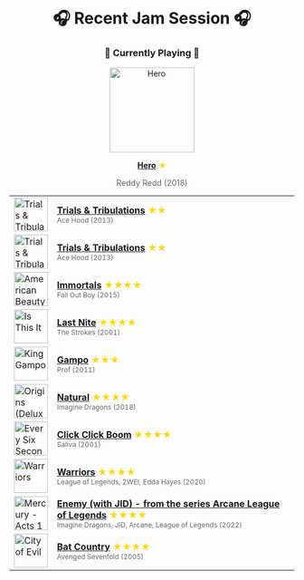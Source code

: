 <div align='center'>

# 🎧 Recent Jam Session 🎧

<h3>🎵 Currently Playing 🎵</h3>

<a href="https://open.spotify.com/track/3WfsYdrkFnr8LFJiw7iuzJ"><img src="https://i.scdn.co/image/ab67616d0000b27308ec828eb5cadd6bddc78510" width="150" height="150" alt="Hero" /></a>

<b><a href="https://open.spotify.com/track/3WfsYdrkFnr8LFJiw7iuzJ">Hero</a></b><span style="color: gold;"> ★</span>

<span style="color: #666;">Reddy Redd (2018)</span>

<table style='margin: 0 auto; max-width: 550px;'>
<tr>
<td width="60"><a href="https://open.spotify.com/track/47fxCLq6rTzk9ZTrnHS3DC"><img src="https://i.scdn.co/image/ab67616d0000b27355dd656375f7cf3782de0cf5" width="60" height="60" alt="Trials & Tribulations (Deluxe)" /></a></td>
<td><b><a href="https://open.spotify.com/track/47fxCLq6rTzk9ZTrnHS3DC">Trials & Tribulations</a></b> <span style="color: gold;"> ★★</span><br><span style="font-size: 12px; color: #666;">Ace Hood (2013)</span></td>
</tr>
<tr>
<td width="60"><a href="https://open.spotify.com/track/47fxCLq6rTzk9ZTrnHS3DC"><img src="https://i.scdn.co/image/ab67616d0000b27355dd656375f7cf3782de0cf5" width="60" height="60" alt="Trials & Tribulations (Deluxe)" /></a></td>
<td><b><a href="https://open.spotify.com/track/47fxCLq6rTzk9ZTrnHS3DC">Trials & Tribulations</a></b> <span style="color: gold;"> ★★</span><br><span style="font-size: 12px; color: #666;">Ace Hood (2013)</span></td>
</tr>
<tr>
<td width="60"><a href="https://open.spotify.com/track/3Te8uLyit6X3ncNW8Fp3K2"><img src="https://i.scdn.co/image/ab67616d0000b2733cf1c1dbcfa3f1ab7282719b" width="60" height="60" alt="American Beauty/American Psycho" /></a></td>
<td><b><a href="https://open.spotify.com/track/3Te8uLyit6X3ncNW8Fp3K2">Immortals</a></b> <span style="color: gold;"> ★★★★</span><br><span style="font-size: 12px; color: #666;">Fall Out Boy (2015)</span></td>
</tr>
<tr>
<td width="60"><a href="https://open.spotify.com/track/3SUusuA9jH1v6PVwtYMbdv"><img src="https://i.scdn.co/image/ab67616d0000b27313f2466b83507515291acce4" width="60" height="60" alt="Is This It" /></a></td>
<td><b><a href="https://open.spotify.com/track/3SUusuA9jH1v6PVwtYMbdv">Last Nite</a></b> <span style="color: gold;"> ★★★★</span><br><span style="font-size: 12px; color: #666;">The Strokes (2001)</span></td>
</tr>
<tr>
<td width="60"><a href="https://open.spotify.com/track/3LHkBX1kT7xOe0yG159B95"><img src="https://i.scdn.co/image/ab67616d0000b27360c11533e1cb8e606f7042b9" width="60" height="60" alt="King Gampo" /></a></td>
<td><b><a href="https://open.spotify.com/track/3LHkBX1kT7xOe0yG159B95">Gampo</a></b> <span style="color: gold;"> ★★★</span><br><span style="font-size: 12px; color: #666;">Prof (2011)</span></td>
</tr>
<tr>
<td width="60"><a href="https://open.spotify.com/track/2FY7b99s15jUprqC0M5NCT"><img src="https://i.scdn.co/image/ab67616d0000b273da6f73a25f4c79d0e6b4a8bd" width="60" height="60" alt="Origins (Deluxe)" /></a></td>
<td><b><a href="https://open.spotify.com/track/2FY7b99s15jUprqC0M5NCT">Natural</a></b> <span style="color: gold;"> ★★★★</span><br><span style="font-size: 12px; color: #666;">Imagine Dragons (2018)</span></td>
</tr>
<tr>
<td width="60"><a href="https://open.spotify.com/track/2CGDxXXYbkPOyRXHzQbqkT"><img src="https://i.scdn.co/image/ab67616d0000b273c72cc4087da2190116857f37" width="60" height="60" alt="Every Six Seconds" /></a></td>
<td><b><a href="https://open.spotify.com/track/2CGDxXXYbkPOyRXHzQbqkT">Click Click Boom</a></b> <span style="color: gold;"> ★★★★</span><br><span style="font-size: 12px; color: #666;">Saliva (2001)</span></td>
</tr>
<tr>
<td width="60"><a href="https://open.spotify.com/track/5yn8iZezcZ6aAhDKAYcN0o"><img src="https://i.scdn.co/image/ab67616d0000b273aaf90aa36f04a09551ff70f2" width="60" height="60" alt="Warriors" /></a></td>
<td><b><a href="https://open.spotify.com/track/5yn8iZezcZ6aAhDKAYcN0o">Warriors</a></b> <span style="color: gold;"> ★★★★</span><br><span style="font-size: 12px; color: #666;">League of Legends, 2WEI, Edda Hayes (2020)</span></td>
</tr>
<tr>
<td width="60"><a href="https://open.spotify.com/track/3CIyK1V4JEJkg02E4EJnDl"><img src="https://i.scdn.co/image/ab67616d0000b273fc915b69600dce2991a61f13" width="60" height="60" alt="Mercury - Acts 1 & 2" /></a></td>
<td><b><a href="https://open.spotify.com/track/3CIyK1V4JEJkg02E4EJnDl">Enemy (with JID) - from the series Arcane League of Legends</a></b> <span style="color: gold;"> ★★★★</span><br><span style="font-size: 12px; color: #666;">Imagine Dragons, JID, Arcane, League of Legends (2022)</span></td>
</tr>
<tr>
<td width="60"><a href="https://open.spotify.com/track/3sHH7lklbfpcraDDvYnjo7"><img src="https://i.scdn.co/image/ab67616d0000b27391b3adb195fd4017fd3d6400" width="60" height="60" alt="City of Evil" /></a></td>
<td><b><a href="https://open.spotify.com/track/3sHH7lklbfpcraDDvYnjo7">Bat Country</a></b> <span style="color: gold;"> ★★★★</span><br><span style="font-size: 12px; color: #666;">Avenged Sevenfold (2005)</span></td>
</tr>
</table>
</div>

